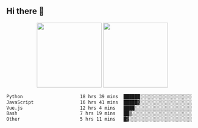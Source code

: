 ## Hi there 👋
<div align="center">
<span>  </span>
<img height="170px" src="https://github-readme-stats.vercel.app/api?username=bigQY&show_icons=true&count_private==true&v=3" /><span>        </span><img height="170px" src="https://github-readme-stats.vercel.app/api/top-langs/?username=bigQY&layout=compact&langs_count=8&v=3" />
<span>  </span>
</div>
<div align="center">

<!--START_SECTION:waka-->

```txt
Python                     18 hrs 39 mins  ██████░░░░░░░░░░░░░░░░░░░   24.63 %
JavaScript                 16 hrs 41 mins  █████▓░░░░░░░░░░░░░░░░░░░   22.04 %
Vue.js                     12 hrs 4 mins   ████░░░░░░░░░░░░░░░░░░░░░   15.94 %
Bash                       7 hrs 19 mins   ██▒░░░░░░░░░░░░░░░░░░░░░░   09.68 %
Other                      5 hrs 11 mins   █▓░░░░░░░░░░░░░░░░░░░░░░░   06.85 %
```

<!--END_SECTION:waka-->
</div>
